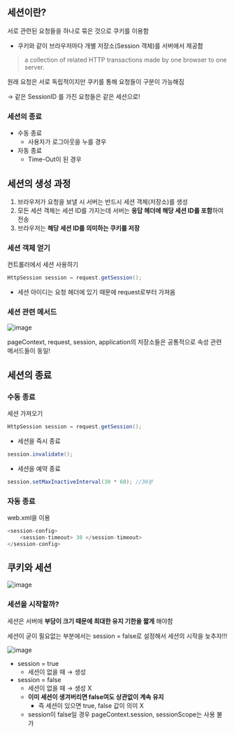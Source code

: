 ## 세션이란?

서로 관련된 요청들을 하나로 묶은 것으로 쿠키를 이용함

- 쿠키와 같이 브라우저마다 개별 저장소(Session 객체)를 서버에서 제공함

> a collection of related HTTP transactions made by one browser to one server.
> 

원래 요청은 서로 독립적이지만 쿠키를 통해 요청들이 구분이 가능해짐

→ 같은 SessionID 를 가진 요청들은 같은 세션으로!

### 세션의 종료

- 수동 종료
    - 사용자가 로그아웃을 누를 경우
- 자동 종료
    - Time-Out이 된 경우

## 세션의 생성 과정

1. 브라우저가 요청을 보낼 시 서버는 반드시 세션 객체(저장소)를 생성
2. 모든 세션 객체는 세션 ID를 가지는데 서버는 **응답 헤더에 해당 세션 ID를 포함**하여 전송
3. 브라우저는 **해당 세션 ID를 의미하는 쿠키를 저장**

### 세션 객체 얻기

컨트롤러에서 세션 사용하기

```java
HttpSession session = request.getSession();
```

- 세션 아이디는 요청 헤더에 있기 때문에 request로부터 가져옴

### 세션 관련 메서드

![image](https://github.com/jminkkk/TIL/assets/102847513/4f5eba6f-4f1a-4967-9161-4bd3cc0bf73b)

pageContext, request, session, application의 저장소들은 공통적으로 속성 관련 메서드들이 동일!

## 세션의 종료

### 수동 종료

세션 가져오기 

```java
HttpSession session = request.getSession();
```

- 세션을 즉시 종료

```java
session.invalidate();
```

- 세션을 예약 종료

```java
session.setMaxInactiveInterval(30 * 60); //30분
```

### 자동 종료

web.xml을 이용

```java
<session-config>
	<session-timeout> 30 </session-timeout>
</session-config>
```

## 쿠키와 세션
![image](https://github.com/jminkkk/TIL/assets/102847513/120d6012-b9f2-4711-9323-5c526769ff4d)

### 세션을 시작할까?

세션은 서버에 **부담이 크기 때문에 최대한 유지 기한을 짧게** 해야함

세션이 굳이 필요없는 부분에서는 session = false로 설정해서 세션의 시작을 늦추자!!!

![image](https://github.com/jminkkk/TIL/assets/102847513/e5c9a110-9c0b-4df6-b7d9-38b8b6980e80)

- session = true
    - 세션이 없을 때 → 생성
- session = false
    - 세션이 없을 때 → 생성 X
    - **이미 세션이 생겨버리면 false여도 상관없이 계속 유지**
        - 즉 세션이 있으면 true, false 값이 의미 X
    - session이 false일 경우 pageContext.session, sessionScope는 사용 불가